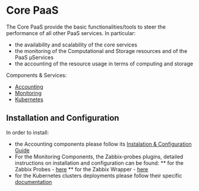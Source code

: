 # Core PaaS

The Core PaaS provide the basic functionalities/tools to steer the performance of all other PaaS services. In particular: 
* the availability and scalability of the core services
* the monitoring of the Computational and Storage resources and of the PaaS µServices 
* the accounting of the resource usage in terms of computing and storage

Components & Services:
 * [Accounting](accounting1.md)
 * [Monitoring](zabbix-probes1.md)<br>
 * [Kubernetes](kubernetes1.md)
 
 
 <a id="install"></a>
## Installation and Configuration

In order to install:
* the Accounting components please follow its [Instalation & Configuration Guide](https://indigo-dc.gitbooks.io/accounting/content/)
* For the Monitoring Components, the Zabbix-probes plugins, detailed instructions on installation and configuration can be found:
** for the Zabbix Probes - [here](https://indigo-dc.gitbooks.io/monitoring/content/zabbix_probes.html)
** for the Zabbix Wrapper - [here](https://indigo-dc.gitbooks.io/monitoring/content/zabbix_wrapper.html)
* for the Kubernetes clusters deployments please follow their specific [documentation](https://indigo-dc.gitbooks.io/kubernetes/content/)


